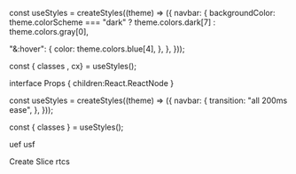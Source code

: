 <!-- class -->

const useStyles = createStyles((theme) => ({
navbar: {
backgroundColor: theme.colorScheme === "dark" ? theme.colors.dark[7] : theme.colors.gray[0],

"&:hover": {
color: theme.colors.blue[4],
},
},
}));

const { classes , cx} = useStyles();

interface Props {
children:React.ReactNode
}

const useStyles = createStyles((theme) => ({
navbar: {
transition: "all 200ms ease",
},
}));

const { classes } = useStyles();

uef
usf

Create Slice
rtcs
